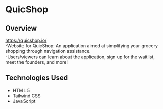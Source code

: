 # QuicShop

## Overview
https://quicshop.io/</br>
-Website for QuicShop: An application aimed at simplifying your grocery shopping through navigation assistance.</br>
-Users/viewers can learn about the application, sign up for the waitlist, meet the founders, and more!

## Technologies Used
- HTML 5
- Tailwind CSS
- JavaScript
